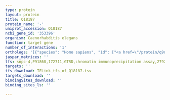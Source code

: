 ```yaml
---
type: protein
layout: protein
title: Q18187
protein_name: '-'
uniprot_accession: Q18187
ncbi_gene_id: '353396'
organism: Caenorhabditis elegans
function: target gene
number_of_interactions: '1'
orthologs: '[{"species": "Homo sapiens", "id": ["<a href=\"/protein/q9npj3\">Q9NPJ3</a>"]}, {"species": "Mus musculus", "id": ["<a href=\"/protein/q9cqr4\">Q9CQR4</a>"]}, {"species": "Rattus norvegicus", "id": ["<a href=\"/protein/d3za93\">D3ZA93</a>"]}, {"species": "Drosophila melanogaster", "id": ["<a href=\"/protein/q9vzz6\">Q9VZZ6</a>", "<a href=\"/protein/q9vzz5\">Q9VZZ5</a>"]}, {"species": "Danio rerio", "id": ["<a href=\"/protein/f6p1y9\">F6P1Y9</a>"]}]'
jaspar_matrices: ''
tfs: snpc-4,P91868,172711,GTRD,chromatin immunoprecipitation assay,27924024%5Buid%5D,No
targets: ''
tfs_download: TFLink_tfs_of_Q18187.tsv
targets_download: ''
bindingSites_download: ''
binding_sites_ls: ''

---
```

